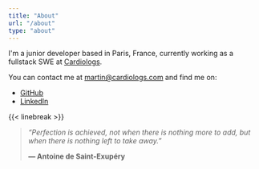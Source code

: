 ```yaml
---
title: "About"
url: "/about"
type: "about"
---
```


I'm a junior developer based in Paris, France, currently working as a fullstack SWE at [Cardiologs](https://cardiologs.com/).

You can contact me at martin@cardiologs.com and find me on:
- [GitHub](https://github.com/9OP)
- [LinkedIn](https://www.linkedin.com/in/martin-guyard-105b74150/)

{{< linebreak >}}

>*“Perfection is achieved, not when there is nothing more to add, but when there is nothing left to take away.”*
>
> **— Antoine de Saint-Exupéry**
